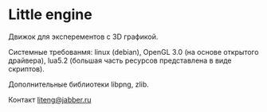 # Little engine

Движок для эксперементов с 3D графикой.

Системные требованмя:
linux (debian),
OpenGL 3.0 (на основе открытого драйвера),
lua5.2 (большая часть ресурсов представлена в виде скриптов).

Дополнительные библиотеки libpng, zlib.

Контакт liteng@jabber.ru
